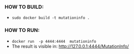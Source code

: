 
### HOW TO BUILD:
* ```sudo docker build -t mutationinfo . ```

### HOW TO RUN:
* ```docker run  -p 4444:4444  mutationinfo ```
* The result is visible in:  http://127.0.0.1:4444/MutationInfo/

